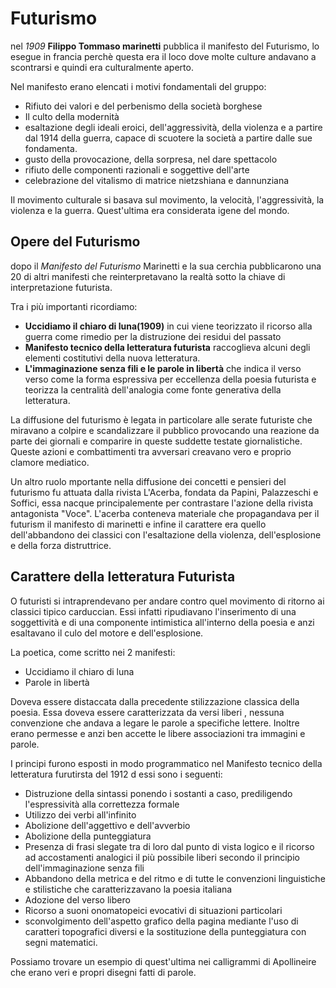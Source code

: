 # Futurismo

nel *1909* **Filippo Tommaso marinetti** pubblica il manifesto del Futurismo, lo esegue in francia perchè questa era il loco dove molte culture andavano a scontrarsi e quindi era culturalmente aperto.

Nel manifesto erano elencati i motivi fondamentali del gruppo:
- Rifiuto dei valori e del perbenismo della società borghese
- Il culto della modernità
- esaltazione degli ideali eroici, dell'aggressività, della violenza e a partire dal 1914 della guerra, capace di scuotere la società a partire dalle sue fondamenta.
- gusto della provocazione, della sorpresa, nel dare spettacolo
- rifiuto delle componenti razionali e soggettive dell'arte
- celebrazione del vitalismo di matrice nietzshiana e dannunziana

Il movimento culturale si basava sul movimento, la velocità, l'aggressività, la violenza e la guerra. Quest'ultima era considerata igene del mondo.

## Opere del Futurismo

dopo il *Manifesto del Futurismo* Marinetti e la sua cerchia pubblicarono una 20 di altri manifesti che reinterpretavano la realtà sotto la chiave di interpretazione futurista.

Tra i più importanti ricordiamo:
- **Uccidiamo il chiaro di luna(1909)** in cui viene teorizzato il ricorso alla guerra come rimedio per la distruzione dei residui del passato 
- **Manifesto tecnico della letteratura futurista** raccoglieva alcuni degli elementi costitutivi della nuova letteratura.
- **L'immaginazione senza fili e le parole in libertà** che indica il verso verso come la forma espressiva per eccellenza della poesia futurista e teorizza la centralità dell'analogia come fonte generativa della letteratura.

La diffusione del futurismo è legata in particolare alle serate futuriste che miravano a colpire e scandalizzare il pubblico provocando una reazione da parte dei giornali e comparire in queste suddette testate giornalistiche. Queste azioni e combattimenti tra avversari creavano vero e proprio clamore mediatico.

Un altro ruolo mportante nella diffusione dei concetti e pensieri del futurismo fu attuata dalla rivista L'Acerba, fondata da Papini, Palazzeschi e Soffici, essa nacque principalemente per contrastare l'azione della rivista antagonista "Voce".
L'acerba conteneva materiale che propagandava per il futurism il manifesto di marinetti e infine il carattere era quello dell'abbandono dei classici con l'esaltazione della violenza, dell'esplosione e della forza distruttrice.

## Carattere della letteratura Futurista 

O futuristi si intraprendevano per andare contro quel movimento di ritorno ai classici tipico carduccian. 
Essi infatti ripudiavano l'inserimento di una soggettività e di una componente intimistica all'interno della poesia e anzi esaltavano il culo del motore e dell'esplosione.

La poetica, come scritto nei 2 manifesti:
- Uccidiamo il chiaro di luna 
- Parole in libertà

Doveva essere distaccata dalla precedente stilizzazione classica della poesia.
Essa doveva essere caratterizzata da versi liberi , nessuna convenzione che andava a legare le parole a specifiche lettere.
Inoltre erano permesse e anzi ben accette le  libere associazioni tra immagini e parole.

I principi furono esposti in modo programmatico nel Manifesto tecnico della letteratura furutirsta del 1912 d essi sono i seguenti:
- Distruzione della sintassi ponendo i sostanti a caso, prediligendo l'espressività alla correttezza formale
- Utilizzo dei verbi all'infinito
- Abolizione dell'aggettivo e dell'avverbio
- Abolizione della punteggiatura
- Presenza di frasi slegate tra di loro dal punto di vista logico e il ricorso ad accostamenti analogici il più possibile liberi secondo il principio dell'immaginazione senza fili
- Abbandono della metrica e del ritmo e di tutte le convenzioni linguistiche e stilistiche che caratterizzavano la poesia italiana
- Adozione del verso libero
- Ricorso a suoni onomatopeici evocativi di situazioni particolari
- sconvolgimento dell'aspetto grafico della pagina mediante l'uso di caratteri topografici diversi e la sostituzione della punteggiatura con segni matematici.

Possiamo trovare un esempio di quest'ultima nei calligrammi di Apollineire che erano veri e propri  disegni fatti di parole.



<!--stackedit_data:
eyJoaXN0b3J5IjpbLTEyMzg0OTc5MDgsLTQ1ODMyNjYxNiwtNz
M5NDQ0ODI0XX0=
-->